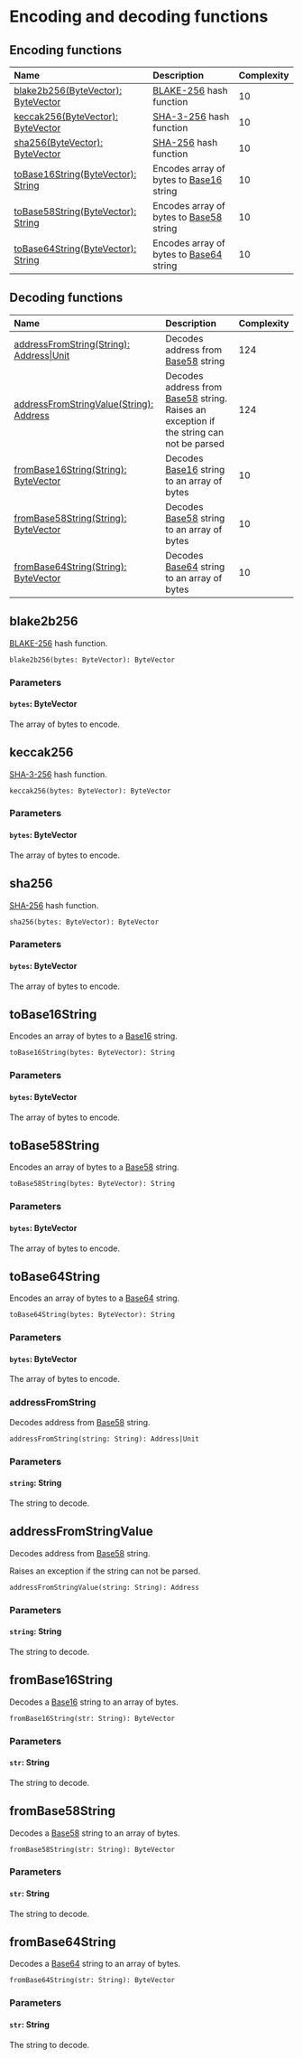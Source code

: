 # Encoding and decoding functions

## Encoding functions

| Name | Description | Complexity |
| :--- | :--- | :--- |
| [blake2b256(ByteVector): ByteVector](#blake2b256) | [BLAKE-256](https://en.wikipedia.org/wiki/BLAKE_%28hash_function%29) hash function | 10 |
| [keccak256(ByteVector): ByteVector](#keccak256)| [SHA-3-256](https://en.wikipedia.org/wiki/SHA-3) hash function | 10 |
| [sha256(ByteVector): ByteVector](#sha256) | [SHA-256](https://en.wikipedia.org/wiki/SHA-2) hash function | 10 |
| [toBase16String(ByteVector): String](#tobase16string)  | Encodes array of bytes to [Base16](https://en.wikipedia.org/wiki/Hexadecimal) string | 10 |
| [toBase58String(ByteVector): String](#tobase58string) | Encodes array of bytes to [Base58](https://en.wikipedia.org/wiki/Base58) string | 10 |
| [toBase64String(ByteVector): String](#tobase64string) | Encodes array of bytes to [Base64](https://en.wikipedia.org/wiki/Base64) string | 10 |

## Decoding functions

| Name | Description | Complexity |
| :--- | :--- | :--- |
| [addressFromString(String): Address&#124;Unit](#addressfromstring)| Decodes address from [Base58](https://en.wikipedia.org/wiki/Base58) string | 124 |
| [addressFromStringValue(String): Address](#addressfromstringvalue) | Decodes address from [Base58](https://en.wikipedia.org/wiki/Base58) string.<br>Raises an exception if the string can not be parsed | 124 |
| [fromBase16String(String): ByteVector](#frombase16string) | Decodes [Base16](https://en.wikipedia.org/wiki/Hexadecimal) string to an array of bytes | 10 |
| [fromBase58String(String): ByteVector](#frombase58string) | Decodes [Base58](https://en.wikipedia.org/wiki/Base58) string to an array of bytes | 10 |
| [fromBase64String(String): ByteVector](#frombase64string)| Decodes [Base64](https://en.wikipedia.org/wiki/Base64) string to an array of bytes | 10 |

## blake2b256

[BLAKE-256](https://en.wikipedia.org/wiki/BLAKE_%28hash_function%29) hash function.

```
blake2b256(bytes: ByteVector): ByteVector
```

### Parameters

#### `bytes`: ByteVector

The array of bytes to encode.

## keccak256

[SHA-3-256](https://en.wikipedia.org/wiki/SHA-3) hash function.

```
keccak256(bytes: ByteVector): ByteVector
```

### Parameters

#### `bytes`: ByteVector

The array of bytes to encode.

## sha256

[SHA-256](https://en.wikipedia.org/wiki/SHA-2) hash function.

```
sha256(bytes: ByteVector): ByteVector
```

### Parameters

#### `bytes`: ByteVector

The array of bytes to encode.

## toBase16String

Encodes an array of bytes to a [Base16](https://en.wikipedia.org/wiki/Hexadecimal) string.

```
toBase16String(bytes: ByteVector): String
```

### Parameters

#### `bytes`: ByteVector

The array of bytes to encode.

## toBase58String

Encodes an array of bytes to a [Base58](https://en.wikipedia.org/wiki/Base58) string.

```
toBase58String(bytes: ByteVector): String
```

### Parameters

#### `bytes`: ByteVector

The array of bytes to encode.

## toBase64String

Encodes an array of bytes to a [Base64](https://en.wikipedia.org/wiki/Base64) string.

```
toBase64String(bytes: ByteVector): String
```

### Parameters

#### `bytes`: ByteVector

The array of bytes to encode.

### addressFromString

Decodes address from [Base58](https://en.wikipedia.org/wiki/Base58) string.

```
addressFromString(string: String): Address|Unit
```

### Parameters

#### `string`: String

The string to decode.

## addressFromStringValue

Decodes address from [Base58](https://en.wikipedia.org/wiki/Base58) string.

Raises an exception if the string can not be parsed.

```
addressFromStringValue(string: String): Address
```

### Parameters

#### `string`: String

The string to decode.

## fromBase16String

Decodes a [Base16](https://en.wikipedia.org/wiki/Hexadecimal) string to an array of bytes.

```
fromBase16String(str: String): ByteVector
```

### Parameters

#### `str`: String

The string to decode.

## fromBase58String

Decodes a [Base58](https://en.wikipedia.org/wiki/Base58) string to an array of bytes.

```
fromBase58String(str: String): ByteVector
```

### Parameters

#### `str`: String

The string to decode.

## fromBase64String

Decodes a [Base64](https://en.wikipedia.org/wiki/Base64) string to an array of bytes.

```
fromBase64String(str: String): ByteVector
```

### Parameters

#### `str`: String

The string to decode.
